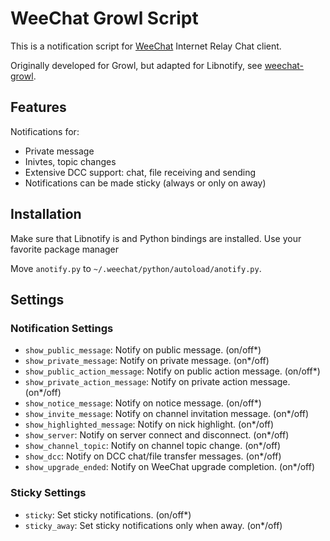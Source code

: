 # WeeChat Growl Script

This is a notification script for [WeeChat](http://weechat.org) Internet Relay Chat client.

Originally developed for Growl, but adapted for Libnotify, see [weechat-growl](https://github.com/sorin-ionescu/weechat-growl).

## Features

Notifications for:

- Private message
- Inivtes, topic changes
- Extensive DCC support: chat, file receiving and sending
- Notifications can be made sticky (always or only on away)

## Installation

Make sure that Libnotify is and Python bindings are installed. Use your favorite package manager

Move `anotify.py` to `~/.weechat/python/autoload/anotify.py`.

## Settings

### Notification Settings

- `show_public_message`: Notify on public message. (on/off*)
- `show_private_message`: Notify on private message. (on*/off)
- `show_public_action_message`: Notify on public action message. (on/off*)
- `show_private_action_message`: Notify on private action message. (on*/off)
- `show_notice_message`: Notify on notice message. (on/off*)
- `show_invite_message`: Notify on channel invitation message. (on*/off)
- `show_highlighted_message`: Notify on nick highlight. (on*/off)
- `show_server`: Notify on server connect and disconnect. (on*/off)
- `show_channel_topic`: Notify on channel topic change. (on*/off)
- `show_dcc`: Notify on DCC chat/file transfer messages. (on*/off)
- `show_upgrade_ended`: Notify on WeeChat upgrade completion. (on*/off)

### Sticky Settings

- `sticky`: Set sticky notifications. (on/off*)
- `sticky_away`: Set sticky notifications only when away. (on*/off)


